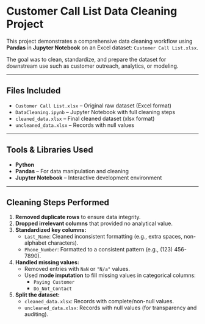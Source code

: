 # Customer Call List Data Cleaning Project

This project demonstrates a comprehensive data cleaning workflow using **Pandas** in **Jupyter Notebook** on an Excel dataset: `Customer Call List.xlsx`.

The goal was to clean, standardize, and prepare the dataset for downstream use such as customer outreach, analytics, or modeling.

---

## Files Included

- `Customer Call List.xlsx` – Original raw dataset (Excel format)
- `DataCleaning.ipynb` – Jupyter Notebook with full cleaning steps
- `cleaned_data.xlsx` – Final cleaned dataset (xlsx format)
- `uncleaned_data.xlsx` – Records with null values
---

## Tools & Libraries Used

- **Python**
- **Pandas** – For data manipulation and cleaning
- **Jupyter Notebook** – Interactive development environment

---

## Cleaning Steps Performed

1. **Removed duplicate rows** to ensure data integrity.
2. **Dropped irrelevant columns** that provided no analytical value.
3. **Standardized key columns:**
   - `Last_Name`: Cleaned inconsistent formatting (e.g., extra spaces, non-alphabet characters).
   - `Phone_Number`: Formatted to a consistent pattern (e.g., (123) 456-7890).
4. **Handled missing values:**
   - Removed entries with `NaN` or `"N/a"` values.
   - Used **mode imputation** to fill missing values in categorical columns:
     - `Paying Customer`
     - `Do_Not_Contact`
5. **Split the dataset:**
   - `cleaned_data.xlsx`: Records with complete/non-null values.
   - `uncleaned_data.xlsx`: Records with null values (for transparency and auditing).
